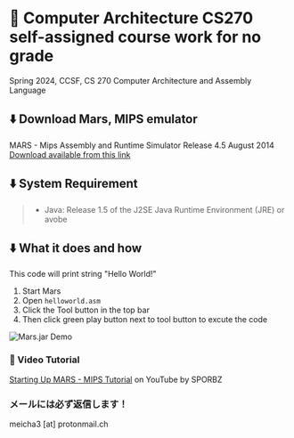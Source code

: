  
# 👋 Computer Architecture CS270 self-assigned course work for no grade
Spring 2024, CCSF, CS 270 Computer Architecture and Assembly Language


## ⬇️ Download Mars, MIPS emulator
MARS - Mips Assembly and Runtime Simulator
Release 4.5
August 2014
[Download available from this link](https://courses.missouristate.edu/KenVollmar/MARS/download.htm)

## ⬇️ System Requirement
>- Java: Release 1.5 of the J2SE Java Runtime Environment (JRE) or avobe

## ⬇️ What it does and how
This code will print string "Hello World!"
1. Start Mars
2. Open `helloworld.asm`
3. Click the Tool button in the top bar
4. Then click green play button next to tool button to excute the code

![Mars.jar Demo](/MIPS-helloworld-demo-01.gif)

### 🍧 Video Tutorial
[Starting Up MARS - MIPS Tutorial](https://youtu.be/jzfzvmnFbdw?si=vHFe2Zo2m114RFz0)  on YouTube by SPORBZ

### メールには必ず返信します！
meicha3 [at] protonmail.ch